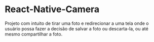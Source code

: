 # React-Native-Camera
Projeto com intuito de tirar uma foto e redirecionar a uma tela onde o usuário possa fazer a decisão de salvar a foto ou descarta-la, ou até mesmo compartilhar a foto.

